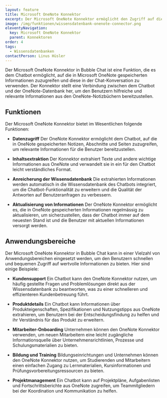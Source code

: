 ```yaml
---
layout: feature
title: Microsoft OneNote Konnektor
excerpt: Der Microsoft OneNote Konnektor ermöglicht den Zugriff auf die Notizen, welche der Chatbot zum Beantworten von Chat-Anfragen lernen kann.
image: /img/funktionen/wissensdatenbank-onenote-connector.png
eleventyNavigation:
  key: Microsoft OneNote Konnektor
  parent: Konnektoren
order: 4
tags:
  - Wissensdatenbanken
contactPerson: Linus Hüsler
---
```


Der Microsoft OneNote Konnektor in Bubble Chat ist eine Funktion, die es dem Chatbot ermöglicht, auf die in Microsoft OneNote gespeicherten Informationen zuzugreifen und diese in der Chat-Konversation zu verwenden. Der Konnektor stellt eine Verbindung zwischen dem Chatbot und der OneNote-Datenbank her, um den Benutzern hilfreiche und relevante Informationen aus den OneNote-Notizbüchern bereitzustellen.

## Funktionen

Der Microsoft OneNote Konnektor bietet im Wesentlichen folgende Funktionen:

- **Datenzugriff**
  Der OneNote Konnektor ermöglicht dem Chatbot, auf die in OneNote gespeicherten Notizen, Abschnitte und Seiten zuzugreifen, um relevante Informationen für die Benutzer bereitzustellen.

- **Inhaltsextraktion**
  Der Konnektor extrahiert Texte und andere wichtige Informationen aus OneNote und verwandelt sie in ein für den Chatbot leicht verständliches Format.

- **Anreicherung der Wissensdatenbank**
  Die extrahierten Informationen werden automatisch in die Wissensdatenbank des Chatbots integriert, um die Chatbot-Funktionalität zu erweitern und die Qualität der Antworten auf Benutzeranfragen zu verbessern.

- **Aktualisierung von Informationen**
  Der OneNote Konnektor ermöglicht es, die in OneNote gespeicherten Informationen regelmässig zu aktualisieren, um sicherzustellen, dass der Chatbot immer auf dem neuesten Stand ist und die Benutzer mit aktuellen Informationen versorgt werden.

## Anwendungs&shy;bereiche

Der Microsoft OneNote Konnektor in Bubble Chat kann in einer Vielzahl von Anwendungsbereichen eingesetzt werden, um den Benutzern schnellen und bequemen Zugriff auf wertvolle Informationen zu bieten. Hier sind einige Beispiele:

- **Kundensupport**
  Ein Chatbot kann den OneNote Konnektor nutzen, um häufig gestellte Fragen und Problemlösungen direkt aus der Wissensdatenbank zu beantworten, was zu einer schnelleren und effizienteren Kundenbetreuung führt.

- **Produktdetails**
  Ein Chatbot kann Informationen über Produkteigenschaften, Spezifikationen und Nutzungstipps aus OneNote extrahieren, um Benutzern bei der Entscheidungsfindung zu helfen und ihr Verständnis für das Produkt zu erweitern.

- **Mitarbeiter-Onboarding**
  Unternehmen können den OneNote Konnektor verwenden, um neuen Mitarbeitern eine leicht zugängliche Informationsquelle über Unternehmensrichtlinien, Prozesse und Schulungsmaterialien zu bieten.

- **Bildung und Training**
  Bildungseinrichtungen und Unternehmen können den OneNote Konnektor nutzen, um Studierenden und Mitarbeitern einen einfachen Zugang zu Lernmaterialien, Kursinformationen und Prüfungsvorbereitungsressourcen zu bieten.

- **Projektmanagement**
  Ein Chatbot kann auf Projektpläne, Aufgabenlisten und Fortschrittsberichte aus OneNote zugreifen, um Teammitgliedern bei der Koordination und Kommunikation zu helfen.
